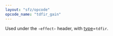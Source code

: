 ```yaml
---
layout: "sfz/opcode"
opcode_name: "tdfir_gain"
---
```

Used under the `‹effect›` header, with [type]=`tdfir`.


[type]: type#tdfir
